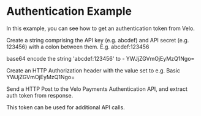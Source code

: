 # Authentication Example

In this example, you can see how to get an authentication token from Velo.

Create a string comprising the API key (e.g. abcdef) and API secret (e.g. 123456) with a colon between them. E.g. abcdef:123456

base64 encode the string 'abcdef:123456' to - YWJjZGVmOjEyMzQ1Ngo=

Create an HTTP Authorization header with the value set to e.g. Basic YWJjZGVmOjEyMzQ1Ngo=

Send a HTTP Post to the Velo Payments Authentication API, and extract auth token from response. 

This token can be used for additional API calls.